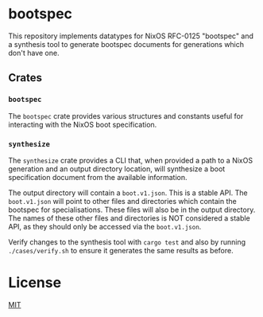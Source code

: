 # bootspec

This repository implements datatypes for NixOS RFC-0125 "bootspec" and a synthesis tool to generate bootspec documents for generations which don't have one.

## Crates

### `bootspec`

The `bootspec` crate provides various structures and constants useful for interacting with the NixOS boot specification.

### `synthesize`

The `synthesize` crate provides a CLI that, when provided a path to a NixOS generation and an output directory location, will synthesize a boot specification document from the available information.

The output directory will contain a `boot.v1.json`. This is a stable API. The `boot.v1.json` will point to other files and directories which contain the bootspec for specialisations. These files will also be in the output directory. The names of these other files and directories is NOT considered a stable API, as they should only be accessed via the `boot.v1.json`.

Verify changes to the synthesis tool with `cargo test` and also by running `./cases/verify.sh` to ensure it generates the same results as before.

# License

[MIT](./LICENSE)
